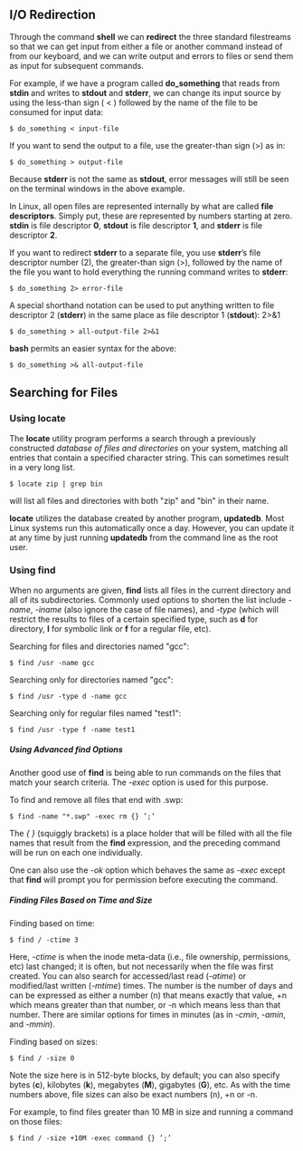 ## I/O Redirection

Through the command __shell__ we can __redirect__ the three standard filestreams so that we can get input from either a file or another command instead of from our keyboard, and we can write output and errors to files or send them as input for subsequent commands.

For example, if we have a program called __do_something__ that reads from __stdin__ and writes to __stdout__ and __stderr__, we can change its input source by using the less-than sign ( < ) followed by the name of the file to be consumed for input data:

`$ do_something < input-file`

If you want to send the output to a file, use the greater-than sign (>) as in:

`$ do_something > output-file`

Because __stderr__ is not the same as __stdout__, error messages will still be seen on the terminal windows in the above example.

In Linux, all open files are represented internally by what are called __file descriptors__. Simply put, these are represented by numbers starting at zero. __stdin__ is file descriptor __0__, __stdout__ is file descriptor __1__, and __stderr__ is file descriptor __2__.

If you want to redirect __stderr__ to a separate file, you use __stderr__’s file descriptor number (2), the greater-than sign (>), followed by the name of the file you want to hold everything the running command writes to __stderr__:

`$ do_something 2> error-file`

A special shorthand notation can be used to put anything written to file descriptor 2 (__stderr__) in the same place as file descriptor 1 (__stdout__): 2>&1

`$ do_something > all-output-file 2>&1`

__bash__ permits an easier syntax for the above:

`$ do_something >& all-output-file`

## Searching for Files

### Using locate

The __locate__ utility program performs a search through a previously constructed _database of files and directories_ on your system, matching all entries that contain a specified character string. This can sometimes result in a very long list.

`$ locate zip | grep bin`

will list all files and directories with both "zip" and "bin" in their name.

__locate__ utilizes the database created by another program, __updatedb__. Most Linux systems run this automatically once a day. However, you can update it at any time by just running __updatedb__ from the command line as the root user.


### Using find

When no arguments are given, __find__ lists all files in the current directory and all of its subdirectories. Commonly used options to shorten the list include _-name_, _-iname_ (also ignore the case of file names), and _-type_ (which will restrict the results to files of a certain specified type, such as __d__ for directory, __l__ for symbolic link or __f__ for a regular file, etc). 

Searching for files and directories named "gcc":

`$ find /usr -name gcc`

Searching only for directories named "gcc":

`$ find /usr -type d -name gcc`

Searching only for regular files named "test1":

`$ find /usr -type f -name test1`

##### Using Advanced find Options

Another good use of __find__ is being able to run commands on the files that match your search criteria. The _-exec_ option is used for this purpose.

To find and remove all files that end with .swp:

`$ find -name "*.swp" -exec rm {} ’;’`

The _{ }_ (squiggly brackets) is a place holder that will be filled with all the file names that result from the __find__ expression, and the preceding command will be run on each one individually.

One can also use the _-ok_ option which behaves the same as _-exec_ except that __find__ will prompt you for permission before executing the command. 

##### Finding Files Based on Time and Size

Finding based on time:

`$ find / -ctime 3`

Here, _-ctime_ is when the inode meta-data (i.e., file ownership, permissions, etc) last changed; it is often, but not necessarily when the file was first created. You can also search for accessed/last read (_-atime_) or modified/last written (_-mtime_) times. The number is the number of days and can be expressed as either a number (n) that means exactly that value, +n which means greater than that number, or -n which means less than that number. There are similar options for times in minutes (as in _-cmin_, _-amin_, and _-mmin_).

Finding based on sizes:

`$ find / -size 0`

Note the size here is in 512-byte blocks, by default; you can also specify bytes (__c__), kilobytes (__k__), megabytes (__M__), gigabytes (__G__), etc. As with the time numbers above, file sizes can also be exact numbers (n), +n or -n.

For example, to find files greater than 10 MB in size and running a command on those files:

`$ find / -size +10M -exec command {} ’;’`

